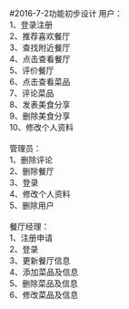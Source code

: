 #2016-7-2功能初步设计
用户：<br/>
1、登录注册<br/>
2、推荐喜欢餐厅<br/>
3、查找附近餐厅<br/>
4、点击查看餐厅<br/>
5、评价餐厅<br/>
6、点击查看菜品<br/>
7、评论菜品<br/>
8、发表美食分享<br/>
9、删除美食分享<br/>
10、修改个人资料<br/>
<br/>
管理员：<br/>
1、删除评论<br/>
2、删除餐厅<br/>
3、登录<br/>
4、修改个人资料<br/>
5、删除用户<br/>
<br/>
餐厅经理：<br/>
1、注册申请<br/>
2、登录<br/>
3、更新餐厅信息<br/>
4、添加菜品及信息<br/>
5、删除菜品及信息<br/>
6、修改菜品及信息<br/>
